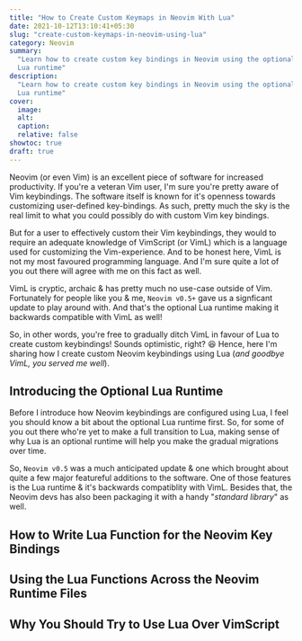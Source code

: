 ```yaml
---
title: "How to Create Custom Keymaps in Neovim With Lua"
date: 2021-10-12T13:10:41+05:30
slug: "create-custom-keymaps-in-neovim-using-lua"
category: Neovim
summary:
  "Learn how to create custom key bindings in Neovim using the optional inbuilt
  Lua runtime"
description:
  "Learn how to create custom key bindings in Neovim using the optional inbuilt
  Lua runtime"
cover:
  image:
  alt:
  caption:
  relative: false
showtoc: true
draft: true
---
```


Neovim (or even Vim) is an excellent piece of software for increased
productivity. If you're a veteran Vim user, I'm sure you're pretty aware of Vim
keybindings. The software itself is known for it's openness towards customizing
user-defined key-bindings. As such, pretty much the sky is the real limit to
what you could possibly do with custom Vim key bindings.

But for a user to effectively custom their Vim keybindings, they would to
require an adequate knowledge of VimScript (or VimL) which is a language used
for customizing the Vim-experience. And to be honest here, VimL is not my most
favoured programming language. And I'm sure quite a lot of you out there will
agree with me on this fact as well.

VimL is cryptic, archaic & has pretty much no use-case outside of Vim.
Fortunately for people like you & me, `Neovim v0.5+` gave us a signficant update
to play around with. And that's the optional Lua runtime making it backwards
compatible with VimL as well!

So, in other words, you're free to gradually ditch VimL in favour of Lua to
create custom keybindings! Sounds optimistic, right? 😆 Hence, here I'm sharing
how I create custom Neovim keybindings using Lua (_and goodbye VimL, you served
me well_).

## Introducing the Optional Lua Runtime

Before I introduce how Neovim keybindings are configured using Lua, I feel you
should know a bit about the optional Lua runtime first. So, for some of you out
there who're yet to make a full transition to Lua, making sense of why Lua is an
optional runtime will help you make the gradual migrations over time.

So, `Neovim v0.5` was a much anticipated update & one which brought about quite
a few major featureful additions to the software. One of those features is the
Lua runtime & it's backwards compatiblity with VimL. Besides that, the Neovim
devs has also been packaging it with a handy "_standard library_" as well.

## How to Write Lua Function for the Neovim Key Bindings

## Using the Lua Functions Across the Neovim Runtime Files

## Why You Should Try to Use Lua Over VimScript
